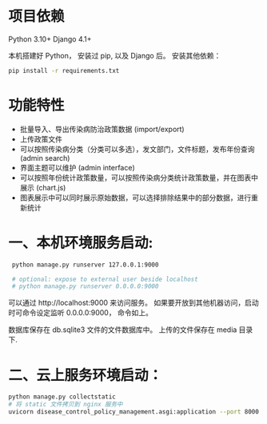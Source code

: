 
# 项目依赖
Python 3.10+
Django 4.1+

本机搭建好 Python， 安装过 pip, 以及 Django 后。 安装其他依赖：
```Bash
pip install -r requirements.txt
```

# 功能特性

* 批量导入、导出传染病防治政策数据 (import/export)
* 上传政策文件
* 可以按照传染病分类（分类可以多选），发文部门，文件标题，发布年份查询 (admin search)
* 界面主题可以维护 (admin interface)
* 可以按照年份统计政策数量，可以按照传染病分类统计政策数量，并在图表中展示 (chart.js)
* 图表展示中可以同时展示原始数据，可以选择排除结果中的部分数据，进行重新统计 

# 一、本机环境服务启动:

```Bash
 python manage.py runserver 127.0.0.1:9000

 # optional: expose to external user beside localhost
 # python manage.py runserver 0.0.0.0:9000
```

可以通过 http://localhost:9000 来访问服务。
如果要开放到其他机器访问，启动时可命令设定监听 0.0.0.0:9000， 命令如上。

数据库保存在  db.sqlite3 文件的文件数据库中。 上传的文件保存在 media 目录下.

# 二、云上服务环境启动：

```Bash
python manage.py collectstatic
# 将 static 文件拷贝到 nginx 服务中
uvicorn disease_control_policy_management.asgi:application --port 8000 --workers 2
```